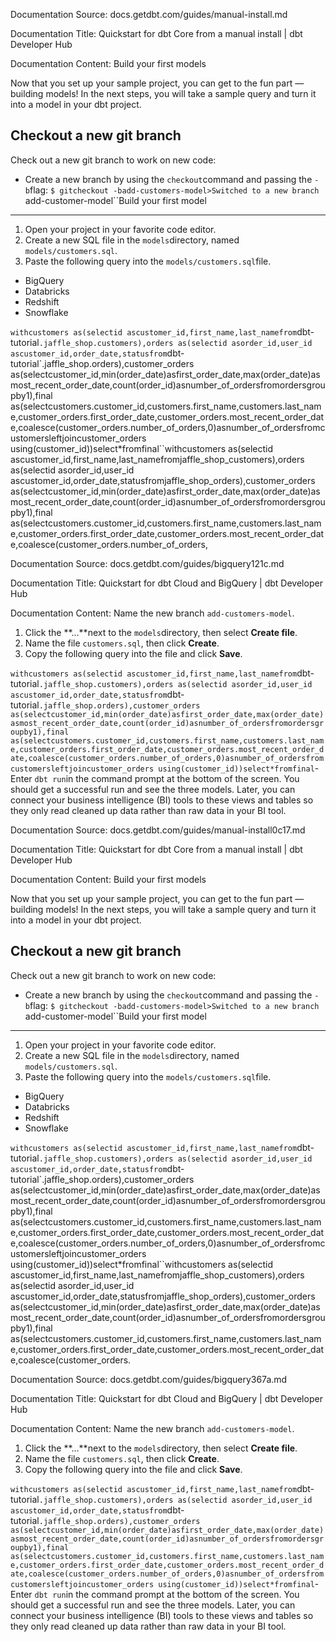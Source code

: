 Documentation Source:
docs.getdbt.com/guides/manual-install.md

Documentation Title:
Quickstart for dbt Core from a manual install | dbt Developer Hub

Documentation Content:
Build your first models​

Now that you set up your sample project, you can get to the fun part — building models!
In the next steps, you will take a sample query and turn it into a model in your dbt project.

Checkout a new git branch​
--------------------------

Check out a new git branch to work on new code:

- Create a new branch by using the `checkout`command and passing the `-b`flag:
`$ gitcheckout -badd-customers-model>Switched to a new branch `add-customer-model``Build your first model​
-----------------------

1. Open your project in your favorite code editor.
2. Create a new SQL file in the `models`directory, named `models/customers.sql`.
3. Paste the following query into the `models/customers.sql`file.

* BigQuery
* Databricks
* Redshift
* Snowflake

`withcustomers as(selectid ascustomer_id,first_name,last_namefrom`dbt-tutorial`.jaffle_shop.customers),orders as(selectid asorder_id,user_id ascustomer_id,order_date,statusfrom`dbt-tutorial`.jaffle_shop.orders),customer_orders as(selectcustomer_id,min(order_date)asfirst_order_date,max(order_date)asmost_recent_order_date,count(order_id)asnumber_of_ordersfromordersgroupby1),final as(selectcustomers.customer_id,customers.first_name,customers.last_name,customer_orders.first_order_date,customer_orders.most_recent_order_date,coalesce(customer_orders.number_of_orders,0)asnumber_of_ordersfromcustomersleftjoincustomer_orders using(customer_id))select*fromfinal``withcustomers as(selectid ascustomer_id,first_name,last_namefromjaffle_shop_customers),orders as(selectid asorder_id,user_id ascustomer_id,order_date,statusfromjaffle_shop_orders),customer_orders as(selectcustomer_id,min(order_date)asfirst_order_date,max(order_date)asmost_recent_order_date,count(order_id)asnumber_of_ordersfromordersgroupby1),final as(selectcustomers.customer_id,customers.first_name,customers.last_name,customer_orders.first_order_date,customer_orders.most_recent_order_date,coalesce(customer_orders.number_of_orders,



Documentation Source:
docs.getdbt.com/guides/bigquery121c.md

Documentation Title:
Quickstart for dbt Cloud and BigQuery | dbt Developer Hub

Documentation Content:
Name the new branch `add-customers-model`.

1. Click the **...**next to the `models`directory, then select **Create file**.
2. Name the file `customers.sql`, then click **Create**.
3. Copy the following query into the file and click **Save**.

`withcustomers as(selectid ascustomer_id,first_name,last_namefrom`dbt-tutorial`.jaffle_shop.customers),orders as(selectid asorder_id,user_id ascustomer_id,order_date,statusfrom`dbt-tutorial`.jaffle_shop.orders),customer_orders as(selectcustomer_id,min(order_date)asfirst_order_date,max(order_date)asmost_recent_order_date,count(order_id)asnumber_of_ordersfromordersgroupby1),final as(selectcustomers.customer_id,customers.first_name,customers.last_name,customer_orders.first_order_date,customer_orders.most_recent_order_date,coalesce(customer_orders.number_of_orders,0)asnumber_of_ordersfromcustomersleftjoincustomer_orders using(customer_id))select*fromfinal`- Enter `dbt run`in the command prompt at the bottom of the screen. You should get a successful run and see the three models.
Later, you can connect your business intelligence (BI) tools to these views and tables so they only read cleaned up data rather than raw data in your BI tool.



Documentation Source:
docs.getdbt.com/guides/manual-install0c17.md

Documentation Title:
Quickstart for dbt Core from a manual install | dbt Developer Hub

Documentation Content:
Build your first models​

Now that you set up your sample project, you can get to the fun part — building models!
In the next steps, you will take a sample query and turn it into a model in your dbt project.

Checkout a new git branch​
--------------------------

Check out a new git branch to work on new code:

- Create a new branch by using the `checkout`command and passing the `-b`flag:
`$ gitcheckout -badd-customers-model>Switched to a new branch `add-customer-model``Build your first model​
-----------------------

1. Open your project in your favorite code editor.
2. Create a new SQL file in the `models`directory, named `models/customers.sql`.
3. Paste the following query into the `models/customers.sql`file.

* BigQuery
* Databricks
* Redshift
* Snowflake

`withcustomers as(selectid ascustomer_id,first_name,last_namefrom`dbt-tutorial`.jaffle_shop.customers),orders as(selectid asorder_id,user_id ascustomer_id,order_date,statusfrom`dbt-tutorial`.jaffle_shop.orders),customer_orders as(selectcustomer_id,min(order_date)asfirst_order_date,max(order_date)asmost_recent_order_date,count(order_id)asnumber_of_ordersfromordersgroupby1),final as(selectcustomers.customer_id,customers.first_name,customers.last_name,customer_orders.first_order_date,customer_orders.most_recent_order_date,coalesce(customer_orders.number_of_orders,0)asnumber_of_ordersfromcustomersleftjoincustomer_orders using(customer_id))select*fromfinal``withcustomers as(selectid ascustomer_id,first_name,last_namefromjaffle_shop_customers),orders as(selectid asorder_id,user_id ascustomer_id,order_date,statusfromjaffle_shop_orders),customer_orders as(selectcustomer_id,min(order_date)asfirst_order_date,max(order_date)asmost_recent_order_date,count(order_id)asnumber_of_ordersfromordersgroupby1),final as(selectcustomers.customer_id,customers.first_name,customers.last_name,customer_orders.first_order_date,customer_orders.most_recent_order_date,coalesce(customer_orders.



Documentation Source:
docs.getdbt.com/guides/bigquery367a.md

Documentation Title:
Quickstart for dbt Cloud and BigQuery | dbt Developer Hub

Documentation Content:
Name the new branch `add-customers-model`.

1. Click the **...**next to the `models`directory, then select **Create file**.
2. Name the file `customers.sql`, then click **Create**.
3. Copy the following query into the file and click **Save**.

`withcustomers as(selectid ascustomer_id,first_name,last_namefrom`dbt-tutorial`.jaffle_shop.customers),orders as(selectid asorder_id,user_id ascustomer_id,order_date,statusfrom`dbt-tutorial`.jaffle_shop.orders),customer_orders as(selectcustomer_id,min(order_date)asfirst_order_date,max(order_date)asmost_recent_order_date,count(order_id)asnumber_of_ordersfromordersgroupby1),final as(selectcustomers.customer_id,customers.first_name,customers.last_name,customer_orders.first_order_date,customer_orders.most_recent_order_date,coalesce(customer_orders.number_of_orders,0)asnumber_of_ordersfromcustomersleftjoincustomer_orders using(customer_id))select*fromfinal`- Enter `dbt run`in the command prompt at the bottom of the screen. You should get a successful run and see the three models.
Later, you can connect your business intelligence (BI) tools to these views and tables so they only read cleaned up data rather than raw data in your BI tool.



